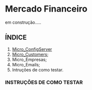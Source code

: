# Mercado Financeiro

em construção.....

## ÍNDICE

1. [Micro_ConfigServer](https://github.com/juniorsmartins/microservices_mercado_financeiro/blob/master/readme/Micro_ConfigServer.md)
2. [Micro_Customers](https://github.com/juniorsmartins/microservices_mercado_financeiro/blob/master/readme/Micro_Customers.md);
3. Micro_Empresas;
4. Micro_Emails;
5. Intruções de como testar.

### INSTRUÇÕES DE COMO TESTAR


